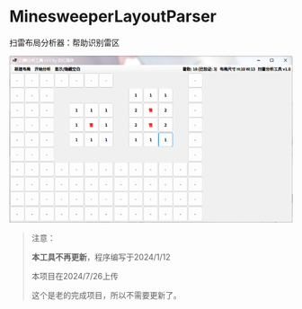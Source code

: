 # MinesweeperLayoutParser
扫雷布局分析器：帮助识别雷区

![PreviewPhoto](preview.png)


> 注意：
>
> **本工具不再更新**，程序编写于2024/1/12
>
> 本项目在2024/7/26上传
>
> 这个是老的完成项目，所以不需要更新了。